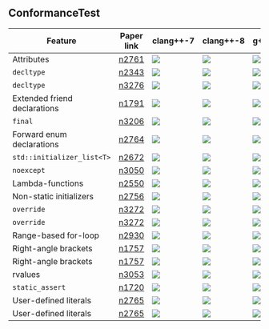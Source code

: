 ConformanceTest
---

| Feature                      	| Paper link                       	| clang++-7 																							| сlang++-8 																								| g++-5 																									| g++-6 																									| g++-7 																									|g++-8																										|
|------------------------------	|----------------------------------	|-----------------------------------------------------------------------------------------------------	|---------------------------------------------------------------------------------------------------------	|---------------------------------------------------------------------------------------------------------	|---------------------------------------------------------------------------------------------------------	|---------------------------------------------------------------------------------------------------------- |---------------------------------------------------------------------------------------------------------- |
| Attributes                   	| [n2761](https://wg21.link/n2761) 	| ![](https://www.dropbox.com/s/kb9ov6hj7935ko5/c%2B%2B11.attributes.n2761.png?raw=1) 					| ![](https://www.dropbox.com/s/iitrn49oefqcr6v/c%2B%2B11.attributes.n2761.png?raw=1) 						| ![](https://www.dropbox.com/s/4u52jf5avfc0lwf/c%2B%2B11.attributes.n2761.png?raw=1) 						| ![](https://www.dropbox.com/s/ofripdbfoqhcj34/c%2B%2B11.attributes.n2761.png?raw=1) 						| ![](https://www.dropbox.com/s/dnqmiakzt970r78/c%2B%2B11.attributes.n2761.png?raw=1) 						| ![](https://www.dropbox.com/s/81x4thgsk6tt095/c%2B%2B11.attributes.n2761.png?raw=1) 						|
| `decltype`           			| [n2343](https://wg21.link/n2343) 	| ![](https://www.dropbox.com/s/0rxowc9it3cwgax/c%2B%2B11.decltype.n2343.png?raw=1) 					| ![](https://www.dropbox.com/s/cuo903atxac1vcl/c%2B%2B11.decltype.n2343.png?raw=1) 						| ![](https://www.dropbox.com/s/rn3wricrcvnbcxz/c%2B%2B11.decltype.n2343.png?raw=1) 						| ![](https://www.dropbox.com/s/zfi4774r6cn42gj/c%2B%2B11.decltype.n2343.png?raw=1) 						| ![](https://www.dropbox.com/s/os79n4l3ur1h6v0/c%2B%2B11.decltype.n2343.png?raw=1) 						| ![](https://www.dropbox.com/s/chiapvqxxsojief/c%2B%2B11.decltype.n2343.png?raw=1) 						|
| `decltype`                   	| [n3276](https://wg21.link/n3276) 	| ![](https://www.dropbox.com/s/f5td4vvn5t9hjn6/c%2B%2B11.decltype.n3276.png?raw=1) 					| ![](https://www.dropbox.com/s/5d9v3u0hdd7ylzz/c%2B%2B11.decltype.n3276.png?raw=1) 						| ![](https://www.dropbox.com/s/pb6szmpwpo9qps2/c%2B%2B11.decltype.n3276.png?raw=1) 						| ![](https://www.dropbox.com/s/d9s3wpw4bjpum58/c%2B%2B11.decltype.n3276.png?raw=1) 						| ![](https://www.dropbox.com/s/yd77gtoa9qc9be8/c%2B%2B11.decltype.n3276.png?raw=1) 						| ![](https://www.dropbox.com/s/am7hgl6gmjuym6w/c%2B%2B11.decltype.n3276.png?raw=1) 						|
| Extended friend declarations	| [n1791](https://wg21.link/n1791) 	| ![](https://www.dropbox.com/s/b4jiljgtl0cfqzd/c%2B%2B11.extended_friend_declarations.n1791.png?raw=1) | ![](https://www.dropbox.com/s/t67u5tllbdoqkgi/c%2B%2B11.extended_friend_declarations.n1791.png?raw=1) 	| ![](https://www.dropbox.com/s/m41nmehnnd4ctu5/c%2B%2B11.extended_friend_declarations.n1791.png?raw=1) 	| ![](https://www.dropbox.com/s/q5tqudouk9vk2h1/c%2B%2B11.extended_friend_declarations.n1791.png?raw=1) 	| ![](https://www.dropbox.com/s/5yh969019r21ub1/c%2B%2B11.extended_friend_declarations.n1791.png?raw=1) 	| ![](https://www.dropbox.com/s/awcqwbck1dglimz/c%2B%2B11.extended_friend_declarations.n1791.png?raw=1)		|
| `final`						| [n3206](https://wg21.link/n3206) 	| ![](https://www.dropbox.com/s/rrj4w9bsad0weeg/c%2B%2B11.final.n3206.fail.png?raw=1) 					| ![](https://www.dropbox.com/s/87xt30czhlut2ma/c%2B%2B11.final.n3206.fail.png?raw=1) 						| ![](https://www.dropbox.com/s/a8vrumsleuii1bp/c%2B%2B11.final.n3206.fail.png?raw=1) 						| ![](https://www.dropbox.com/s/05s4ygmkg9ogvan/c%2B%2B11.final.n3206.fail.png?raw=1) 						| ![](https://www.dropbox.com/s/iz6og08e0u72xs9/c%2B%2B11.final.n3206.fail.png?raw=1) 						| ![](https://www.dropbox.com/s/z3c4b5ssz1rg185/c%2B%2B11.final.n3206.fail.png?raw=1) 						|
| Forward enum declarations 	| [n2764](https://wg21.link/n2764) 	| ![](https://www.dropbox.com/s/az5yhji96bq232a/c%2B%2B11.forward_enum_declarations.n2764.png?raw=1) 	| ![](https://www.dropbox.com/s/ibw1c3qkj95crm0/c%2B%2B11.forward_enum_declarations.n2764.png?raw=1) 		| ![](https://www.dropbox.com/s/7aux6rg2ez7gisw/c%2B%2B11.forward_enum_declarations.n2764.png?raw=1) 		| ![](https://www.dropbox.com/s/716r5f82fbwty83/c%2B%2B11.forward_enum_declarations.n2764.png?raw=1) 		| ![](https://www.dropbox.com/s/hn1u113pc5lzxwn/c%2B%2B11.forward_enum_declarations.n2764.png?raw=1) 		| ![](https://www.dropbox.com/s/qbc49caq8tj5e4y/c%2B%2B11.forward_enum_declarations.n2764.png?raw=1) 		|
| `std::initializer_list<T>`	| [n2672](https://wg21.link/n2672) 	| ![](https://www.dropbox.com/s/8xr8rbvamcc0l6j/c%2B%2B11.initializer_list.n2672.png?raw=1) 			| ![](https://www.dropbox.com/s/98g5e3j3hzfx129/c%2B%2B11.initializer_list.n2672.png?raw=1) 				| ![](https://www.dropbox.com/s/gwxajuu66aetdbi/c%2B%2B11.initializer_list.n2672.png?raw=1) 				| ![](https://www.dropbox.com/s/i8nb4nn2punu8df/c%2B%2B11.initializer_list.n2672.png?raw=1) 				| ![](https://www.dropbox.com/s/fr6n6j0fo9fyaf8/c%2B%2B11.initializer_list.n2672.png?raw=1) 				| ![](https://www.dropbox.com/s/a9pjg3uo76qquqm/c%2B%2B11.initializer_list.n2672.png?raw=1) 				|
| `noexcept`					| [n3050](https://wg21.link/n3050) 	| ![](https://www.dropbox.com/s/fjaztxz1zct2r20/c%2B%2B11.noexcept.n3050.png?raw=1) 					| ![](https://www.dropbox.com/s/7o2zn5rhfgrrcop/c%2B%2B11.noexcept.n3050.png?raw=1) 						| ![](https://www.dropbox.com/s/xbqieyv561ty7tp/c%2B%2B11.noexcept.n3050.png?raw=1) 						| ![](https://www.dropbox.com/s/5728red96l5rscn/c%2B%2B11.noexcept.n3050.png?raw=1) 						| ![](https://www.dropbox.com/s/d2lvag93u1myf51/c%2B%2B11.noexcept.n3050.png?raw=1) 						| ![](https://www.dropbox.com/s/fhb42203kp54ap8/c%2B%2B11.noexcept.n3050.png?raw=1) 						|
| Lambda-functions 				| [n2550](https://wg21.link/n2550) 	| ![](https://www.dropbox.com/s/eig90jsm6v07md8/c%2B%2B11.lambda.n2550.png?raw=1) 						| ![](https://www.dropbox.com/s/stt7sqg7cbxwgoc/c%2B%2B11.lambda.n2550.png?raw=1) 							| ![](https://www.dropbox.com/s/eyso7mx1dj62p33/c%2B%2B11.lambda.n2550.png?raw=1) 							| ![](https://www.dropbox.com/s/vrool3kes1c2yqu/c%2B%2B11.lambda.n2550.png?raw=1) 							| ![](https://www.dropbox.com/s/c5qe1z5bldcmrja/c%2B%2B11.lambda.n2550.png?raw=1) 							| ![](https://www.dropbox.com/s/qc2ruktlfyq1gmz/c%2B%2B11.lambda.n2550.png?raw=1) 							|
| Non-static initializers		| [n2756](https://wg21.link/n2756) 	| ![](https://www.dropbox.com/s/m9nhcehu3hbcroh/c%2B%2B11.non_static_initializers.n2756.png?raw=1) 		| ![](https://www.dropbox.com/s/w6ix1u4eucj27p3/c%2B%2B11.non_static_initializers.n2756.png?raw=1) 			| ![](https://www.dropbox.com/s/ahwl28n81hyqjwf/c%2B%2B11.non_static_initializers.n2756.png?raw=1) 			| ![](https://www.dropbox.com/s/5c86xygspmka375/c%2B%2B11.non_static_initializers.n2756.png?raw=1) 			| ![](https://www.dropbox.com/s/wbxcnbgsq1yfl33/c%2B%2B11.non_static_initializers.n2756.png?raw=1) 			| ![](https://www.dropbox.com/s/ddxe9p7xjxhyhv3/c%2B%2B11.non_static_initializers.n2756.png?raw=1) 			|
| `override`					| [n3272](https://wg21.link/n3272) 	| ![](https://www.dropbox.com/s/nhlr9al55g1kw4b/c%2B%2B11.override.n3272.png?raw=1) 					| ![](https://www.dropbox.com/s/qwezbbm8eztgah7/c%2B%2B11.override.n3272.png?raw=1) 						| ![](https://www.dropbox.com/s/r26y379upqcno9k/c%2B%2B11.override.n3272.png?raw=1) 						| ![](https://www.dropbox.com/s/530wrvh4qya7uu2/c%2B%2B11.override.n3272.png?raw=1) 						| ![](https://www.dropbox.com/s/m8qzbe9x1dxjc3v/c%2B%2B11.override.n3272.png?raw=1) 						| ![](https://www.dropbox.com/s/mfsjxrz1lppcd29/c%2B%2B11.override.n3272.png?raw=1) 						|
| `override`					| [n3272](https://wg21.link/n3272) 	| ![](https://www.dropbox.com/s/6jdjhb3gxhuwgfi/c%2B%2B11.override.n3272.fail.png?raw=1) 				| ![](https://www.dropbox.com/s/18jym07v0btd8lo/c%2B%2B11.override.n3272.fail.png?raw=1) 					| ![](https://www.dropbox.com/s/7tvf4ilwoeel7gl/c%2B%2B11.override.n3272.fail.png?raw=1) 					| ![](https://www.dropbox.com/s/yi11w14sahhz9e0/c%2B%2B11.override.n3272.fail.png?raw=1) 					| ![](https://www.dropbox.com/s/m5s56nny6202tqz/c%2B%2B11.override.n3272.fail.png?raw=1) 					| ![](https://www.dropbox.com/s/dp0hin7m8n3q6eo/c%2B%2B11.override.n3272.fail.png?raw=1) 					|
| Range-based for-loop			| [n2930](https://wg21.link/n2930) 	| ![](https://www.dropbox.com/s/qk0fcowh5oqnjze/c%2B%2B11.ranged_for_loop.n2930.png?raw=1) 				| ![](https://www.dropbox.com/s/ntnj3xwqgnpxqfg/c%2B%2B11.ranged_for_loop.n2930.png?raw=1) 					| ![](https://www.dropbox.com/s/6i6ilg8zwj1fw04/c%2B%2B11.ranged_for_loop.n2930.png?raw=1) 					| ![](https://www.dropbox.com/s/p8sucit18fc7cg5/c%2B%2B11.ranged_for_loop.n2930.png?raw=1) 					| ![](https://www.dropbox.com/s/ylmef3kiqwpcbuu/c%2B%2B11.ranged_for_loop.n2930.png?raw=1) 					| ![](https://www.dropbox.com/s/8nt02hka3lt539v/c%2B%2B11.ranged_for_loop.n2930.png?raw=1) 					|
| Right-angle brackets			| [n1757](https://wg21.link/n1757) 	| ![](https://www.dropbox.com/s/a625yeprztrhkmo/c%2B%2B11.right_angle_brackets.n1757.png?raw=1) 		| ![](https://www.dropbox.com/s/krki36kqvlbhtky/c%2B%2B11.right_angle_brackets.n1757.png?raw=1) 			| ![](https://www.dropbox.com/s/l2v3a8ehjb9hp09/c%2B%2B11.right_angle_brackets.n1757.png?raw=1) 			| ![](https://www.dropbox.com/s/mahqclebv5y5lv6/c%2B%2B11.right_angle_brackets.n1757.png?raw=1) 			| ![](https://www.dropbox.com/s/h1mi8seepc149tl/c%2B%2B11.right_angle_brackets.n1757.png?raw=1) 			| ![](https://www.dropbox.com/s/qjbixayyw5za1xi/c%2B%2B11.right_angle_brackets.n1757.png?raw=1) 			|
| Right-angle brackets			| [n1757](https://wg21.link/n1757) 	| ![](https://www.dropbox.com/s/duejugbxexhnfz8/c%2B%2B11.right_angle_brackets.n1757.fail.png?raw=1) 	| ![](https://www.dropbox.com/s/1750jwf6f0houu7/c%2B%2B11.right_angle_brackets.n1757.fail.png?raw=1) 		| ![](https://www.dropbox.com/s/gpci2zbmmfysncd/c%2B%2B11.right_angle_brackets.n1757.fail.png?raw=1) 		| ![](https://www.dropbox.com/s/0ai7oqz2to6eoy1/c%2B%2B11.right_angle_brackets.n1757.fail.png?raw=1) 		| ![](https://www.dropbox.com/s/ost0qkip5hn0ej4/c%2B%2B11.right_angle_brackets.n1757.fail.png?raw=1) 		| ![](https://www.dropbox.com/s/1gudn5nypyntkie/c%2B%2B11.right_angle_brackets.n1757.fail.png?raw=1) 		|
| rvalues						| [n3053](https://wg21.link/n3053) 	| ![](https://www.dropbox.com/s/wtnx7vr5uhfoigq/c%2B%2B11.rvalue.n3053.png?raw=1) 						| ![](https://www.dropbox.com/s/9dszzjs12v01vxd/c%2B%2B11.rvalue.n3053.png?raw=1) 							| ![](https://www.dropbox.com/s/4cfif3n4ti1li2r/c%2B%2B11.rvalue.n3053.png?raw=1) 							| ![](https://www.dropbox.com/s/vloc6e687ghogqv/c%2B%2B11.rvalue.n3053.png?raw=1) 							| ![](https://www.dropbox.com/s/z8i80p2k4zwfxpl/c%2B%2B11.rvalue.n3053.png?raw=1) 							| ![](https://www.dropbox.com/s/g8iu2evafq886sx/c%2B%2B11.rvalue.n3053.png?raw=1) 							|
| `static_assert`				| [n1720](https://wg21.link/n1720) 	| ![](https://www.dropbox.com/s/yakd2l3okit0frg/c%2B%2B11.static_assert.n1720.png?raw=1) 				| ![](https://www.dropbox.com/s/i755zajh0lcsmoq/c%2B%2B11.static_assert.n1720.png?raw=1) 					| ![](https://www.dropbox.com/s/ynnvdhjyka1hrwx/c%2B%2B11.static_assert.n1720.png?raw=1) 					| ![](https://www.dropbox.com/s/z4g4reze9a095fc/c%2B%2B11.static_assert.n1720.png?raw=1) 					| ![](https://www.dropbox.com/s/7qvnpcyj2czsvyx/c%2B%2B11.static_assert.n1720.png?raw=1) 					| ![](https://www.dropbox.com/s/h7kwr7f3uhu0xwm/c%2B%2B11.static_assert.n1720.png?raw=1) 					|
| User-defined literals			| [n2765](https://wg21.link/n2765) 	| ![](https://www.dropbox.com/s/negxyluojpyf124/c%2B%2B11.user_defined_literals.n2765.png?raw=1) 		| ![](https://www.dropbox.com/s/0a28o9jc259rrp3/c%2B%2B11.user_defined_literals.n2765.png?raw=1) 			| ![](https://www.dropbox.com/s/qvc6iryjx4nu2ez/c%2B%2B11.user_defined_literals.n2765.png?raw=1) 			| ![](https://www.dropbox.com/s/yv1v4ch562kh7st/c%2B%2B11.user_defined_literals.n2765.png?raw=1) 			| ![](https://www.dropbox.com/s/jpfq6ngs7cjqy5b/c%2B%2B11.user_defined_literals.n2765.png?raw=1) 			| ![](https://www.dropbox.com/s/1jdz880ba7osk6m/c%2B%2B11.user_defined_literals.n2765.png?raw=1) 			|
| User-defined literals			| [n2765](https://wg21.link/n2765) 	| ![](https://www.dropbox.com/s/sj86ewb64x10bm8/c%2B%2B11.user_defined_literals.n2765.fail.png?raw=1) 	| ![](https://www.dropbox.com/s/r8bt75s8vr8d8co/c%2B%2B11.user_defined_literals.n2765.fail.png?raw=1) 		| ![](https://www.dropbox.com/s/pj7lyav6ifuqbl4/c%2B%2B11.user_defined_literals.n2765.fail.png?raw=1) 		| ![](https://www.dropbox.com/s/1bxvouchuxo62bx/c%2B%2B11.user_defined_literals.n2765.fail.png?raw=1) 		| ![](https://www.dropbox.com/s/n8601zul0q3bbs9/c%2B%2B11.user_defined_literals.n2765.fail.png?raw=1) 		| ![](https://www.dropbox.com/s/douz886jem9ajd7/c%2B%2B11.user_defined_literals.n2765.fail.png?raw=1) 		|

